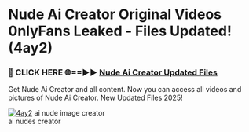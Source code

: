 # Nude Ai Creator Original Videos 0nlyFans Leaked - Files Updated! (4ay2)

<h3>🔴 CLICK HERE 🌐==►► <a href="https://tinyurl.com/52m3yx9h" rel="nofollow">Nude Ai Creator Updated Files</a></h3>

Get Nude Ai Creator and all content. Now you can access all videos and pictures of Nude Ai Creator. New Updated Files 2025!

[![4ay2](https://i.imgur.com/TnHtlc8.gif)](https://tinyurl.com/52m3yx9h)
ai nude image creator<br>
ai nudes creator